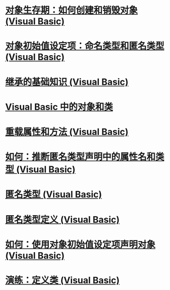 # [对象生存期：如何创建和销毁对象 (Visual Basic)](object-lifetime-how-objects-are-created-and-destroyed.md)
# [对象初始值设定项：命名类型和匿名类型 (Visual Basic)](object-initializers-named-and-anonymous-types.md)
# [继承的基础知识 (Visual Basic)](inheritance-basics.md)
# [Visual Basic 中的对象和类](index.md)
# [重载属性和方法 (Visual Basic)](overloaded-properties-and-methods.md)
# [如何：推断匿名类型声明中的属性名和类型 (Visual Basic)](how-to-infer-property-names-and-types-in-anonymous-type-declarations.md)
# [匿名类型 (Visual Basic)](anonymous-types.md)
# [匿名类型定义 (Visual Basic)](anonymous-type-definition.md)
# [如何：使用对象初始值设定项声明对象 (Visual Basic)](how-to-declare-an-object-by-using-an-object-initializer.md)
# [演练：定义类 (Visual Basic)](walkthrough-defining-classes.md)
